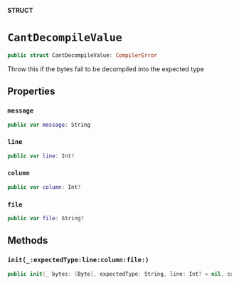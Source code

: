 **STRUCT**

# `CantDecompileValue`

```swift
public struct CantDecompileValue: CompilerError
```

Throw this if the bytes fail to be decompiled into the expected type

## Properties
### `message`

```swift
public var message: String
```

### `line`

```swift
public var line: Int?
```

### `column`

```swift
public var column: Int?
```

### `file`

```swift
public var file: String?
```

## Methods
### `init(_:expectedType:line:column:file:)`

```swift
public init(_ bytes: [Byte], expectedType: String, line: Int? = nil, column: Int? = nil, file: String? = nil)
```
